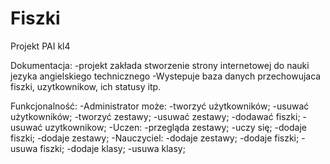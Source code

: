 # Fiszki
 Projekt PAI kl4 

Dokumentacja:
-projekt zakłada stworzenie strony internetowej do nauki jezyka angielskiego technicznego
-Wystepuje baza danych przechowujaca fiszki, uzytkownikow, ich statusy itp.

Funkcjonalność:
-Administrator może:
    -tworzyć użytkowników;
    -usuwać użytkowników;
    -tworzyć zestawy;
    -usuwać zestawy;
    -dodawać fiszki;
    -usuwać uzytkownikow;
-Uczen:
    -przegląda zestawy;
    -uczy się;
    -dodaje fiszki;
    -dodaje zestawy;
-Nauczyciel:
    -dodaje zestawy;
    -dodaje fiszki;
    -usuwa fiszki;
    -dodaje klasy;
    -usuwa klasy;
